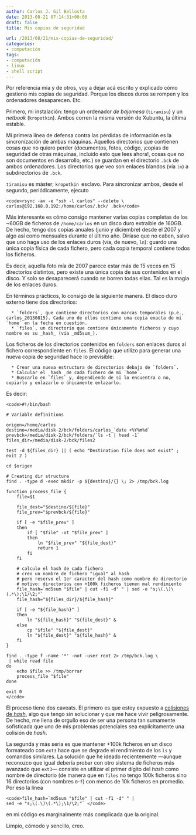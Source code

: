 ```yaml
---
author: Carlos J. Gil Bellosta
date: 2013-08-21 07:14:31+00:00
draft: false
title: Mis copias de seguridad

url: /2013/08/21/mis-copias-de-seguridad/
categories:
- computación
tags:
- computación
- linux
- shell script
---
```


Por referencia mía y de otros, voy a dejar acá escrito y explicado cómo gestiono mis copias de seguridad. Porque los discos duros se rompen y los ordenadores desaparecen. Etc.

Primero, mi instalación: tengo un ordenador _de bajomesa_ (`tiramisu`) y un _netbook_ (`kropotkin`). Ambos corren la misma versión de Xubuntu, la última estable.

Mi primera línea de defensa contra las pérdidas de información es la sincronización de ambas máquinas. Aquellos directorios que contienen cosas que no quiero perder (documentos, fotos, código, ¡copias de seguridad de otras máquinas, incluido esto que lees ahora!, cosas que no son documentos en desarrollo, etc.) se guardan en el directorio `.bck` de ambos ordenadores. Los directorios que veo son enlaces blandos (vía `ln`) a subdirectorios de `.bck`.

`tiramisu` es máster; `kropotkin `esclavo. Para sincronizar ambos, desde el segundo, periódicamente, ejecuto



    <code>rsync -av -e "ssh -l carlos" --delete \
    carlos@192.168.0.192:/home/carlos/.bck/ .bck</code>



Más interesante es cómo consigo mantener varias copias completas de los ~60GB de ficheros de `/home/carlos` en un disco duro extraíble de 160GB. De hecho, tengo dos copias anuales (junio y diciembre) desde el 2007 y algo así como mensuales durante el último año. Diríase que no caben, salvo que uno haga uso de los enlaces duros (vía, de nuevo, `ln`): guardo una única copia física de cada fichero, pero cada copia temporal contiene todos los ficheros.

Es decir, aquella foto mía de 2007 parece estar más de 15 veces en 15 directorios distintos, pero existe una única copia de sus contenidos en el disco. Y solo se desaparecerá cuando se borren todas ellas. Tal es la magia de los enlaces duros.

En términos prácticos, lo consigo de la siguiente manera. El disco duro externo tiene dos directorios:



	  * `folders`, que contiene directorios con marcas temporales (p.e., carlos_20130815). Cada uno de ellos contiene una copia exacta de mi `home` en la fecha en cuestión.
	  * `files`, un directorio que contiene únicamente ficheros y cuyo nombre es su _hash_ (vía _md5sum_).


Los ficheros de los directorios contenidos en `folders` son enlaces duros al fichero correspondiente en `files`. El código que utilizo para generar una nueva copia de seguridad hace lo previsible:



	  * Crear una nueva estructura de directorios debajo de `folders`.
	  * Calcular el _hash _de cada fichero de mi `home`.
	  * Buscarlo en `files` y, dependiendo de si lo encuentra o no, copiarlo y enlazarlo o únicamente enlazarlo.

Es decir:


    <code>#!/bin/bash

    # Variable definitions

    origen=/home/carlos
    destino=/media/disk-2/bck/folders/carlos_`date +%Y%m%d`
    prevbck=/media/disk-2/bck/folders/`ls -t | head -1`
    files_dir=/media/disk-2/bck/files2

    test -d ${files_dir} || ( echo "Destination file does not exist" ; exit 2 )

    cd $origen

    # Creating dir structure
    find . -type d -exec mkdir -p ${destino}/{} \; 2> /tmp/bck.log

    function process_file {
        file=$1

        file_dest="$destino/${file}"
        file_prev="$prevbck/${file}"

        if [ -e "$file_prev" ]
        then
            if [ "$file" -ot "$file_prev" ]
            then
                ln "$file_prev" "${file_dest}"
                return 1
            fi
        fi

        # calculo el hash de cada fichero
        # creo un nombre de fichero "igual" al hash
        # pero reservo el 1er caracter del hash como nombre de directorio
        # motivo: directorios con +100k ficheros tienen mal rendimiento
        file_hash=`md5sum "$file" | cut -f1 -d" " | sed -e "s;\(.\)\(.*\);\1/\2;"`
        file_hash="${files_dir}/${file_hash}"

        if [ -e "${file_hash}" ]
        then
            ln "${file_hash}" "${file_dest}" &
        else
            cp "$file" "${file_dest}"
            ln "${file_dest}" "${file_hash}" &
        fi
    }

    find . -type f -name '*' -not -user root 2> /tmp/bck.log \
     | while read file
    do
        echo $file >> /tmp/borrar
        process_file "$file"
    done

    exit 0
    </code>



El proceso tiene dos caveats. El primero es que estoy expuesto a [colisiones de _hash_](http://en.wikipedia.org/wiki/Collision_(computer_science)), algo que tengo sin solucionar y que me hace vivir peligrosamente. De hecho, me llena de orgullo eso de ser una persona tan sumamente sofisticada que uno de mis problemas potenciales sea explícitamente una colisión de _hash_.

La segunda y más seria es que mantener +100k ficheros en un disco formateado con `ext3` hace que se degrade el rendimiento de los `ls` y comandos similares. La solución que he ideado recientemente —aunque reconozco que igual debería probar con otro sistema de ficheros más avanzado que `ext3`— consiste en utilizar el primer dígito del _hash_ como nombre de directorio (de manera que en `files` no tengo 100k ficheros sino 16 directorios (con nombres `0`-`f`) con menos de 10k ficheros en promedio. Por eso la línea



    <code>file_hash=`md5sum "$file" | cut -f1 -d" " |
    sed -e "s;\(.\)\(.*\);\1/\2;"` </code>



en mi código es marginalmente más complicada que la original.

Limpio, cómodo y sencillo, creo.
